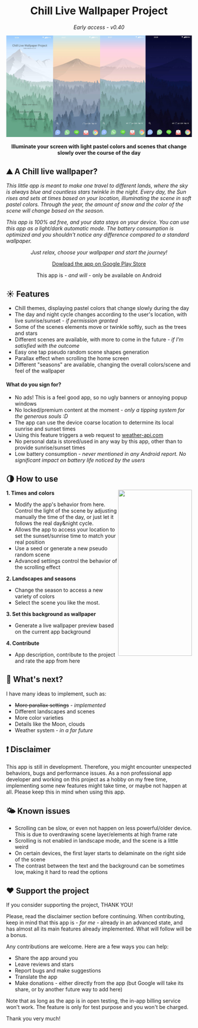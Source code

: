 <div align="center"> 
  
  # Chill Live Wallpaper Project 
  _Early access - v0.40_

</div>

![This is a showcase](/Assets/showcase.png "showcase")

**<div align="center">Illuminate your screen with light pastel colors and scenes that change slowly over the course of the day**</div>

## :mountain: A Chill live wallpaper?

_This little app is meant to make one travel to different lands, where the sky is always blue and countless stars twinkle in the night.
Every day, the Sun rises and sets at times based on your location, illuminating the scene in soft pastel colors. Through the year, the amount of snow and the color of the scene will change based on the season._

_This app is 100% ad free, and your data stays on your device.
You can use this app as a light/dark automatic mode. The battery consumption is optimized and you shouldn't notice any difference compared to a standard wallpaper._
 
<div align="center">
  
  _Just relax, choose your wallpaper and start the journey!_
  
  [Dowload the app on Google Play Store](https://play.google.com/store/apps/details?id=com.chilllive.chillwallpaperproject)
  
  This app is - _and will_ - only be available on Android
  
  </div>

## ☀️ Features

* Chill themes, displaying pastel colors that change slowly during the day
* The day and night cycle changes according to the user's location, with live sunrise/sunset - _if permission granted_
* Some of the scenes elements move or twinkle softly, such as the trees and stars
* Different scenes are available, with more to come in the future - _if I'm satisfied with the outcome_
* Easy one tap pseudo random scene shapes generation
* Parallax effect when scrolling the home screen
* Different "seasons" are available, changing the overall colors/scene and feel of the wallpaper

#### What do you sign for?

* No ads! This is a feel good app, so no ugly banners or annoying popup windows
* No locked/premium content at the moment - _only a tipping system for the generous souls :D_
* The app can use the device coarse location to determine its local sunrise and sunset times
* Using this feature triggers a web request to [weather-api.com](https://www.weatherapi.com/)
* No personal data is stored/used in any way by this app, other than to provide sunrise/sunset times
* Low battery consumption - _never mentioned in any Android report. No significant impact on battery life noticed by the users_

## :last_quarter_moon: How to use

<img align="right" src="/Assets/showcaseGif.gif" width="200" height="450">

**1. Times and colors**
* Modify the app's behavior from here. Control the light of the scene by adjusting manually the time of the day, or just let it follows the real day&night cycle.
* Allows the app to access your location to set the sunset/sunrise time to match your real position
* Use a seed or generate a new pseudo random scene
* Advanced settings control the behavior of the scrolling effect

**2. Landscapes and seasons** 
* Change the season to access a new variety of colors
* Select the scene you like the most.

**3. Set this background as wallpaper** 
* Generate a live wallpaper preview based on the current app background

**4. Contribute** 
* App description, contribute to the project and rate the app from here

## :hatching_chick: What's next?
I have many ideas to implement, such as:
* ~~More parallax settings~~ - _implemented_
* Different landscapes and scenes
* More color varieties
* Details like the Moon, clouds
* Weather system - _in a far future_

## :exclamation: Disclaimer
This app is still in development. Therefore, you might encounter unexpected behaviors, bugs and performance issues.
As a non professional app developer and working on this project as a hobby on my free time, implementing some new features might take time, or maybe not happen at all.
Please keep this in mind when using this app.

## :sun_behind_small_cloud: Known issues
* Scrolling can be slow, or even not happen on less powerful/older device. This is due to overdrawing scene layer/elements at high frame rate
* Scrolling is not enabled in landscape mode, and the scene is a little weird
* On certain devices, the first layer starts to delaminate on the right side of the scene
* The contrast between the text and the background can be sometimes low, making it hard to read the options


## ❤️ Support the project
If you consider supporting the project, THANK YOU!

Please, read the disclaimer section before continuing. When contributing, keep in mind that this app is _- for me -_ already in an advanced state,
and has almost all its main features already implemented. What will follow will be a bonus.

Any contributions are welcome. Here are a few ways you can help:

* Share the app around you
* Leave reviews and stars
* Report bugs and make suggestions
* Translate the app
* Make donations - either directly from the app (but Google will take its share, or by another future way to add here)

Note that as long as the app is in open testing, the in-app billing service won't work. The feature is only for test purpose and you won't be charged.

Thank you very much!
